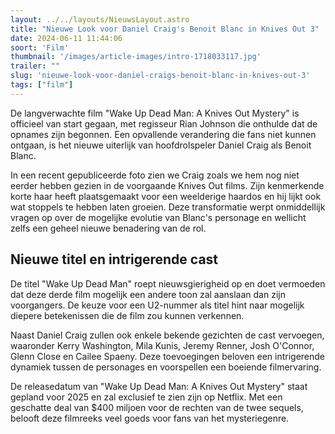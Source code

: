 ```yaml
---
layout: ../../layouts/NieuwsLayout.astro
title: "Nieuwe Look voor Daniel Craig's Benoit Blanc in Knives Out 3"
date: 2024-06-11 11:44:06
soort: 'Film'
thumbnail: '/images/article-images/intro-1718033117.jpg'
trailer: ""
slug: 'nieuwe-look-voor-daniel-craigs-benoit-blanc-in-knives-out-3'
tags: ["film"]
---
```


De langverwachte film "Wake Up Dead Man: A Knives Out Mystery" is officieel van start gegaan, met regisseur Rian Johnson die onthulde dat de opnames zijn begonnen. Een opvallende verandering die fans niet kunnen ontgaan, is het nieuwe uiterlijk van hoofdrolspeler Daniel Craig als Benoit Blanc.

In een recent gepubliceerde foto zien we Craig zoals we hem nog niet eerder hebben gezien in de voorgaande Knives Out films. Zijn kenmerkende korte haar heeft plaatsgemaakt voor een weelderige haardos en hij lijkt ook wat stoppels te hebben laten groeien. Deze transformatie werpt onmiddellijk vragen op over de mogelijke evolutie van Blanc's personage en wellicht zelfs een geheel nieuwe benadering van de rol.

## Nieuwe titel en intrigerende cast

De titel "Wake Up Dead Man" roept nieuwsgierigheid op en doet vermoeden dat deze derde film mogelijk een andere toon zal aanslaan dan zijn voorgangers. De keuze voor een U2-nummer als titel hint naar mogelijk diepere betekenissen die de film zou kunnen verkennen.

Naast Daniel Craig zullen ook enkele bekende gezichten de cast vervoegen, waaronder Kerry Washington, Mila Kunis, Jeremy Renner, Josh O'Connor, Glenn Close en Cailee Spaeny. Deze toevoegingen beloven een intrigerende dynamiek tussen de personages en voorspellen een boeiende filmervaring.

De releasedatum van "Wake Up Dead Man: A Knives Out Mystery" staat gepland voor 2025 en zal exclusief te zien zijn op Netflix. Met een geschatte deal van $400 miljoen voor de rechten van de twee sequels, belooft deze filmreeks veel goeds voor fans van het mysteriegenre.
